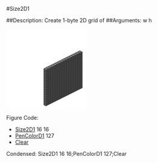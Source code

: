 #Size2D1

##Description: Create 1-byte 2D grid of <width> <height>
##Arguments: w h

![](Size2D1-Iso.png)

Figure Code:
- [Size2D1](Size2D1.md) 16 16
- [PenColorD1](PenColorD1.md) 127
- [Clear](Clear.md)

Condensed: Size2D1 16 16;PenColorD1 127;Clear


